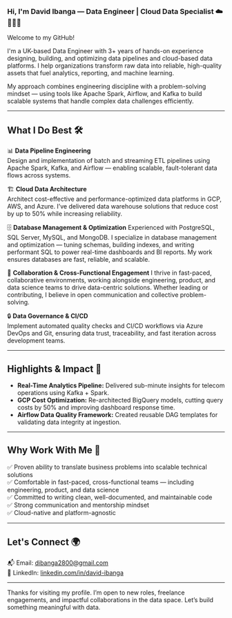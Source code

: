 ### Hi, I'm David Ibanga — Data Engineer | Cloud Data Specialist ☁️👨🏾‍💻  
Welcome to my GitHub!

I'm a UK-based Data Engineer with 3+ years of hands-on experience designing, building, and optimizing data pipelines and cloud-based data platforms. I help organizations transform raw data into reliable, high-quality assets that fuel analytics, reporting, and machine learning.

My approach combines engineering discipline with a problem-solving mindset — using tools like Apache Spark, Airflow, and Kafka to build scalable systems that handle complex data challenges efficiently.

---

## What I Do Best 🛠️

📊 **Data Pipeline Engineering**  
Design and implementation of batch and streaming ETL pipelines using Apache Spark, Kafka, and Airflow — enabling scalable, fault-tolerant data flows across systems.

🏗️ **Cloud Data Architecture**  
Architect cost-effective and performance-optimized data platforms in GCP, AWS, and Azure. I’ve delivered data warehouse solutions that reduce cost by up to 50% while increasing reliability.

🗄️ **Database Management & Optimization**
Experienced with PostgreSQL, SQL Server, MySQL, and MongoDB. I specialize in database management and optimization — tuning schemas, building indexes, and writing performant SQL to power real-time dashboards and BI reports. My work ensures databases are fast, reliable, and scalable.

🤝 **Collaboration & Cross-Functional Engagement**
I thrive in fast-paced, collaborative environments, working alongside engineering, product, and data science teams to drive data-centric solutions. 
Whether leading or contributing, I believe in open communication and collective problem-solving.

🔒 **Data Governance & CI/CD**  
Implement automated quality checks and CI/CD workflows via Azure DevOps and Git, ensuring data trust, traceability, and fast iteration across development teams.

---

## Highlights & Impact 🚀

- **Real-Time Analytics Pipeline:** Delivered sub-minute insights for telecom operations using Kafka + Spark.
- **GCP Cost Optimization:** Re-architected BigQuery models, cutting query costs by 50% and improving dashboard response time.
- **Airflow Data Quality Framework:** Created reusable DAG templates for validating data integrity at ingestion.

---

## Why Work With Me 🤝

✅ Proven ability to translate business problems into scalable technical solutions  
✅ Comfortable in fast-paced, cross-functional teams — including engineering, product, and data science  
✅ Committed to writing clean, well-documented, and maintainable code  
✅ Strong communication and mentorship mindset  
✅ Cloud-native and platform-agnostic

---

## Let's Connect 🌍

📬 Email: [dibanga2800@gmail.com](mailto:dibanga2800@gmail.com)  
🔗 LinkedIn: [linkedin.com/in/david-ibanga](https://linkedin.com/in/david-ibanga)  

---

Thanks for visiting my profile. I’m open to new roles, freelance engagements, and impactful collaborations in the data space. Let’s build something meaningful with data.
